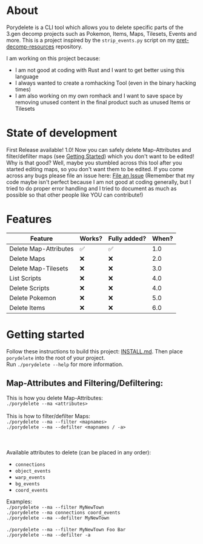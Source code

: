 # About

Porydelete is a CLI tool which allows you to delete specific parts of the 3.gen decomp projects such as Pokemon, Items, Maps, Tilesets, Events and more. This is a project inspired by the `strip_events.py` script on my [pret-decomp-resources](https://github.com/Voluptua/pret-decomp-resources) repository. 

I am working on this project because:
  - I am not good at coding with Rust and I want to get better using this language
  - I always wanted to create a romhacking Tool (even in the binary hacking times)
  - I am also working on my own romhack and I want to save space by removing unused content in the final product such as unused Items or Tilesets


# State of development

First Release available! 1.0! Now you can safely delete Map-Attributes and filter/defilter maps (see [Getting Started](https://github.com/Voluptua/porydelete#getting-started)) which you don't want to be edited! Why is that good? Well, maybe you stumbled across this tool after you started editing maps, so you don't want them to be edited. If you come across any bugs please file an issue here: [File an Issue](https://github.com/Voluptua/porydelete/issues) (Remember that my code maybe isn't perfect because I am not good at coding generally, but I tried to do proper error handling and I tried to document as much as possible so that other people like YOU can contribute!)

# Features

| Feature | Works? | Fully added?| When?
|---------|--------|--------|------|
|Delete Map-Attributes|✅|✅|1.0 
|Delete Maps|❌|❌|2.0
|Delete Map-Tilesets|❌| ❌|3.0
|List Scripts|❌|❌|4.0
|Delete Scripts|❌|❌|4.0
|Delete Pokemon|❌|❌|5.0
|Delete Items|❌|❌|6.0



# Getting started

Follow these instructions to build this project: [INSTALL.md](https://github.com/Voluptua/Porydelete/blob/main/INSTALL.md).
Then place `porydelete` into the root of your project. \
Run `./porydelete --help` for more information.

## Map-Attributes and Filtering/Defiltering:

This is how you delete Map-Attributes:\
```./porydelete --ma <attributes>```\
\
This is how to filter/defilter Maps:\
```./porydelete --ma --filter <mapnames>```\
```./porydelete --ma --defilter <mapnames / -a>```\
\
\
\
Available attributes to delete (can be placed in any order): 
  - `connections`
  - `object_events`
  - `warp_events`
  - `bg_events`
  - `coord_events`

Examples: \
  `./porydelete --ma --filter MyNewTown`\
  `./porydelete --ma connections coord_events`\
  `./porydelete --ma --defilter MyNewTown`\
  \
  `./porydelete --ma --filter MyNewTown Foo Bar`\
  `./porydelete --ma --defilter -a`

